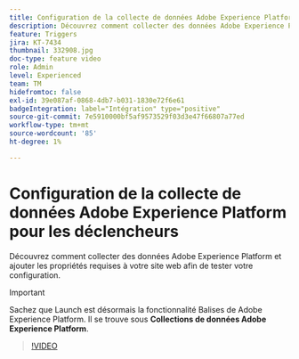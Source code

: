 ```yaml
---
title: Configuration de la collecte de données Adobe Experience Platform pour les déclencheurs
description: Découvrez comment collecter des données Adobe Experience Platform et ajouter les propriétés requises à votre site web afin de tester votre configuration.
feature: Triggers
jira: KT-7434
thumbnail: 332908.jpg
doc-type: feature video
role: Admin
level: Experienced
team: TM
hidefromtoc: false
exl-id: 39e087af-0868-4db7-b031-1830e72f6e61
badgeIntegration: label="Intégration" type="positive"
source-git-commit: 7e5910000bf5af9573529f03d3e47f66807a77ed
workflow-type: tm+mt
source-wordcount: '85'
ht-degree: 1%

---
```


# Configuration de la collecte de données Adobe Experience Platform pour les déclencheurs

Découvrez comment collecter des données Adobe Experience Platform et ajouter les propriétés requises à votre site web afin de tester votre configuration.

>[!IMPORTANT]
>
> Sachez que Launch est désormais la fonctionnalité Balises de Adobe Experience Platform. Il se trouve sous **Collections de données Adobe Experience Platform**.

>[!VIDEO](https://video.tv.adobe.com/v/332908?quality=12&learn=on)
